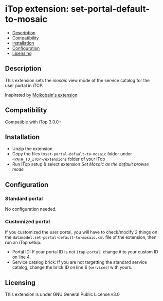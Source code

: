 # iTop extension: set-portal-default-to-mosaic
* [Description](#description)
* [Compatibility](#compatibility)
* [Installation](#installation)
* [Configuration](#configuration)
* [Licensing](#licensing)

## Description
This extension sets the *mosaic* view mode of the service catalog for the user portal in iTOP.

Inspirated by [Molkobain's extension](https://github.com/Molkobain/itop-portal-mosaic-service-catalog)


## Compatibility
Compatible with iTop 3.0.0+

## Installation
* Unzip the extension
* Copy the files to``set-portal-default-to-mosaic`` folder under ``<PATH_TO_ITOP>/extensions`` folder of your iTop
* Run iTop setup & select extension *Set Mosaic as the default browse mode*

## Configuration
### Standard portal
No configuration needed.

### Customized portal
If you customized the user portal, you will have to check/modify 2 things on the ``datamodel.set-portal-default-to-mosaic.xml`` file of the extension, then run an iTop setup.
* Portal ID: If your portal ID is not ``itop-portal``, change it to your custom ID on line 4.
* Service catalog brick: If you are not targetting the standard service catalog, change the brick ID on line 6 (``services``) with yours.

## Licensing
This extension is under GNU General Public License v3.0
